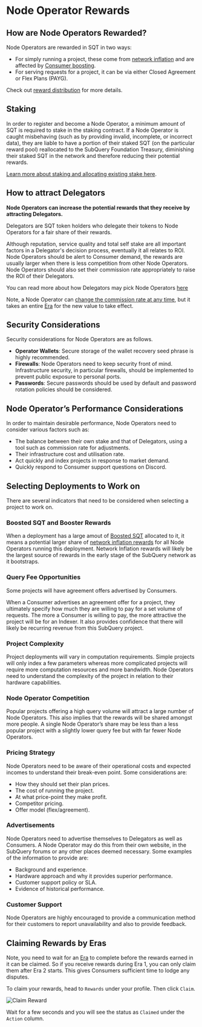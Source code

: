 # Node Operator Rewards

## How are Node Operators Rewarded?

Node Operators are rewarded in SQT in two ways:

- For simply running a project, these come from [network inflation](../introduction/reward-distribution.md#network-inflation-rewards) and are affected by [Consumer boosting](../consumers/boosting.md).
- For serving requests for a project, it can be via either Closed Agreement or Flex Plans (PAYG).

Check out [reward distribution](../introduction/reward-distribution.md) for more details.

## Staking

In order to register and become a Node Operator, a minimum amount of SQT is required to stake in the staking contract. If a Node Operator is caught misbehaving (such as by providing invalid, incomplete, or incorrect data), they are liable to have a portion of their staked SQT (on the particular reward pool) reallocated to the SubQuery Foundation Treasury, diminishing their staked SQT in the network and therefore reducing their potential rewards.

[Learn more about staking and allocating existing stake here](./stake.md).

## How to attract Delegators

**Node Operators can increase the potential rewards that they receive by attracting Delegators.**

Delegators are SQT token holders who delegate their tokens to Node Operators for a fair share of their rewards.

Although reputation, service quality and total self stake are all important factors in a Delegator's decision process, eventually it all relates to ROI. Node Operators should be alert to Consumer demand, the rewards are usually larger when there is less competition from other Node Operators. Node Operators should also set their commission rate appropriately to raise the ROI of their Delegators.

You can read more about how Delegators may pick Node Operators [here](../delegators/rewards.md#how-to-select-what-indexers-to-delegate-to)

Note, a Node Operator can [change the commission rate at any time](./setup/becoming-a-node-operator.md#6-configure-an-node-operator-commission-rate-nocr), but it takes an entire [Era](../introduction/era.md) for the new value to take effect.

## Security Considerations

Security considerations for Node Operators are as follows.

- **Operator Wallets**: Secure storage of the wallet recovery seed phrase is highly recommended.
- **Firewalls**: Node Operators need to keep security front of mind. Infrastructure security, in particular firewalls, should be implemented to prevent public exposure to personal ports.
- **Passwords**: Secure passwords should be used by default and password rotation policies should be considered.

## Node Operator’s Performance Considerations

In order to maintain desirable performance, Node Operators need to consider various factors such as:

- The balance between their own stake and that of Delegators, using a tool such as commission rate for adjustments.
- Their infrastructure cost and utilisation rate.
- Act quickly and index projects in response to market demand.
- Quickly respond to Consumer support questions on Discord.

## Selecting Deployments to Work on

There are several indicators that need to be considered when selecting a project to work on.

### Boosted SQT and Booster Rewards

When a deployment has a large amout of [Boosted SQT](../consumers/boosting.md) allocated to it, it means a potential larger share of [network inflation rewards](../introduction/reward-distribution.md#network-inflation-rewards) for all Node Operators running this deployment. Network Inflation rewards will likely be the largest source of rewards in the early stage of the SubQuery network as it bootstraps.

### Query Fee Opportunities

Some projects will have agreement offers advertised by Consumers.

When a Consumer advertises an agreement offer for a project, they ultimately specify how much they are willing to pay for a set volume of requests. The more a Consumer is willing to pay, the more attractive the project will be for an Indexer. It also provides confidence that there will likely be recurring revenue from this SubQuery project.

### Project Complexity

Project deployments will vary in computation requirements. Simple projects will only index a few parameters whereas more complicated projects will require more computation resources and more bandwidth. Node Operators need to understand the complexity of the project in relation to their hardware capabilities.

### Node Operator Competition

Popular projects offering a high query volume will attract a large number of Node Operators. This also implies that the rewards will be shared amongst more people. A single Node Operator’s share may be less than a less popular project with a slightly lower query fee but with far fewer Node Operators.

### Pricing Strategy

Node Operators need to be aware of their operational costs and expected incomes to understand their break-even point. Some considerations are:

- How they should set their plan prices.
- The cost of running the project.
- At what price-point they make profit.
- Competitor pricing.
- Offer model (flex/agreement).

### Advertisements

Node Operators need to advertise themselves to Delegators as well as Consumers. A Node Operator may do this from their own website, in the SubQuery forums or any other places deemed necessary. Some examples of the information to provide are:

- Background and experience.
- Hardware approach and why it provides superior performance.
- Customer support policy or SLA.
- Evidence of historical performance.

### Customer Support

Node Operators are highly encouraged to provide a communication method for their customers to report unavailability and also to provide feedback.

## Claiming Rewards by Eras

Note, you need to wait for an [Era](../introduction/era.md) to complete before the rewards earned in it can be claimed. So if you receive rewards during Era 1, you can only claim them after Era 2 starts. This gives Consumers sufficient time to lodge any disputes.

To claim your rewards, head to `Rewards` under your profile. Then click `Claim`.

![Claim Reward](/assets/img/network/profile_rewards.png)

Wait for a few seconds and you will see the status as `Claimed` under the `Action` column.
